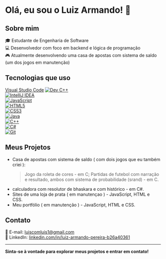 # Olá, eu sou o Luiz Armando! 👋

## Sobre mim

🎓 Estudante de Engenharia de Software  
💻 Desenvolvedor com foco em backend e lógica de programação  
🎮 Atualmente desenvolvendo uma casa de apostas com sistema de saldo (um dos jogos em manutenção)  

## Tecnologias que uso

[Visual Studio Code](https://code.visualstudio.com/)
[![Dev C++](https://img.shields.io/badge/Dev%20C++-blue?style=for-the-badge&logo=c%2B%2B)](https://www.bloodshed.net/devcpp.html)  
[![IntelliJ IDEA](https://img.shields.io/badge/IntelliJ%20IDEA-000000?style=for-the-badge&logo=intellij-idea&logoColor=white)](https://www.jetbrains.com/idea/)  
[![JavaScript](https://img.shields.io/badge/JavaScript-F7DF1E?style=for-the-badge&logo=javascript&logoColor=black)](https://developer.mozilla.org/en-US/docs/Web/JavaScript)  
[![HTML5](https://img.shields.io/badge/HTML5-E34F26?style=for-the-badge&logo=html5&logoColor=white)](https://developer.mozilla.org/en-US/docs/Web/HTML)  
[![CSS3](https://img.shields.io/badge/CSS3-1572B6?style=for-the-badge&logo=css3&logoColor=white)](https://developer.mozilla.org/en-US/docs/Web/CSS)  
[![Java](https://img.shields.io/badge/Java-007396?style=for-the-badge&logo=java&logoColor=white)](https://www.oracle.com/java/)  
[![C++](https://img.shields.io/badge/C++-00599C?style=for-the-badge&logo=c%2B%2B&logoColor=white)](https://isocpp.org/)  
[![C#](https://img.shields.io/badge/C%23-239120?style=for-the-badge&logo=c-sharp&logoColor=white)](https://learn.microsoft.com/dotnet/csharp/)  
[![Git](https://img.shields.io/badge/Git-F05032?style=for-the-badge&logo=git&logoColor=white)](https://git-scm.com/)

## Meus Projetos

- Casa de apostas com sistema de saldo ( com dois jogos que eu também criei ):
  >   Jogo da roleta de cores - em C;
  >  Partidas de futebol com narração e resultado, ambos com sistema de probabilidade (srand) - em C.
- calculadora com resolutor de bhaskara e com histórico - em C#.
- Sites de uma loja de prata ( em manutençao ) - JavaScript, HTML e CSS.
- Meu portfólio ( em manutenção ) - JavaScript, HTML e CSS.

## Contato

📧 E-mail: luiscomluis1@gmail.com  
🔗 LinkedIn: [linkedin.com/in/luiz-armando-pereira-b26a40361](https://www.linkedin.com/in/luiz-armando-pereira-b26a40361)

---

**Sinta-se à vontade para explorar meus projetos e entrar em contato!**
